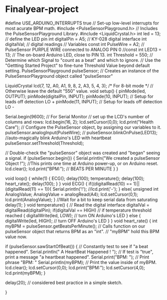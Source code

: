 # Finalyear-project

#define USE_ARDUINO_INTERRUPTS true    // Set-up low-level interrupts for most acurate BPM math.
#include <PulseSensorPlayground.h>     // Includes the PulseSensorPlayground Library.
#include <LiquidCrystal.h>
int led = 13; // define the LED pin
int digitalPin = A5; // KY-028 digital interface
int digitalVal; // digital readings
//  Variables
const int PulseWire = A2;       // PulseSensor PURPLE WIRE connected to ANALOG PIN 0
//const int LED13 = 13;          // The on-board Arduino LED, close to PIN 13.
int Threshold = 550;           // Determine which Signal to "count as a beat" and which to ignore.
// Use the "Gettting Started Project" to fine-tune Threshold Value beyond default setting.
PulseSensorPlayground pulseSensor;  // Creates an instance of the PulseSensorPlayground object called "pulseSensor"

LiquidCrystal lcd(7, 12, A0, A1, 9, 8, 2, A3, 5, 4, 3);  /* For 8-bit mode */
// Otherwise leave the default "550" value.
void setup()
{
pinMode(led, OUTPUT);
pinMode(digitalPin, INPUT);
pinMode(10, INPUT); // Setup for leads off detection LO +
pinMode(11, INPUT); // Setup for leads off detection LO -

Serial.begin(9600);          // For Serial Monitor
// set up the LCD's number of columns and rows:
lcd.begin(16, 2);
lcd.setCursor(0,0);
lcd.print("Health Care");
// Configure the PulseSensor object, by assigning our variables to it.
pulseSensor.analogInput(PulseWire);
// pulseSensor.blinkOnPulse(LED13);       //auto-magically blink Arduino's LED with heartbeat
pulseSensor.setThreshold(Threshold);

// Double-check the "pulseSensor" object was created and "began" seeing a signal.
if (pulseSensor.begin()) {
Serial.println("We created a pulseSensor Object !");  //This prints one time at Arduino power-up,  or on Arduino reset.
lcd.clear();
lcd.print("BPM:"); // BEATS PER MINUTE
}
}

void loop()
{
while(1)
{
ECG();
delay(100);
temperature();
delay(100);
heart_rate();
delay(100);
}
}
void ECG()
{
if((digitalRead(10) == 1)||(digitalRead(11) == 1)){
Serial.println('!');
//lcd.print('-');
}
else{
unsigned int AnalogValue;
AnalogValue = analogRead(A4);
lcd.setCursor(0,1);
lcd.print(AnalogValue);
}
//Wait for a bit to keep serial data from saturating
delay(1);
}
void temperature()
{
// Read the digital interface
digitalVal = digitalRead(digitalPin);
if(digitalVal == HIGH) // if temperature threshold reached
{
digitalWrite(led, LOW); // turn ON Arduino's LED
}
else
{
digitalWrite(led, HIGH); // turn OFF Arduino's LED
}
}
void heart_rate()
{
int myBPM = pulseSensor.getBeatsPerMinute();  // Calls function on our pulseSensor object that returns BPM as an "int".
// "myBPM" hold this BPM value now.

if (pulseSensor.sawStartOfBeat()) {            // Constantly test to see if "a beat happened".
Serial.println("   A HeartBeat Happened ! "); // If test is "true", print a message "a heartbeat happened".
Serial.print("BPM: ");                        // Print phrase "BPM: "
Serial.println(myBPM);                        // Print the value inside of myBPM.
lcd.clear();
lcd.setCursor(0,0);
lcd.print("BPM:");
lcd.setCursor(4,0);
lcd.print(myBPM);
}

delay(20);                    // considered best practice in a simple sketch.

}
